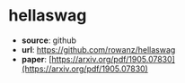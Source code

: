 
# hellaswag
+ **source**: github
+ **url**: https://github.com/rowanz/hellaswag
+ **paper**: [https://arxiv.org/pdf/1905.07830](https://arxiv.org/pdf/1905.07830)  
